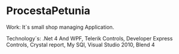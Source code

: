 ProcestaPetunia
===============

Work: It`s small shop managing Application. 

Technology`s: .Net 4 And WPF, Telerik Controls, Developer Express Controls, Crystal report, My SQl, Visual Studio 2010, Blend 4
